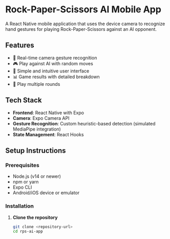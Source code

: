 # Rock-Paper-Scissors AI Mobile App

A React Native mobile application that uses the device camera to recognize hand gestures for playing Rock-Paper-Scissors against an AI opponent.

## Features

- 📱 Real-time camera gesture recognition
- 🎮 Play against AI with random moves
- 🎯 Simple and intuitive user interface
- 📊 Game results with detailed breakdown
- 🔄 Play multiple rounds

## Tech Stack

- **Frontend**: React Native with Expo
- **Camera**: Expo Camera API
- **Gesture Recognition**: Custom heuristic-based detection (simulated MediaPipe integration)
- **State Management**: React Hooks

## Setup Instructions

### Prerequisites

- Node.js (v14 or newer)
- npm or yarn
- Expo CLI
- Android/iOS device or emulator

### Installation

1. **Clone the repository**
   ```bash
   git clone <repository-url>
   cd rps-ai-app